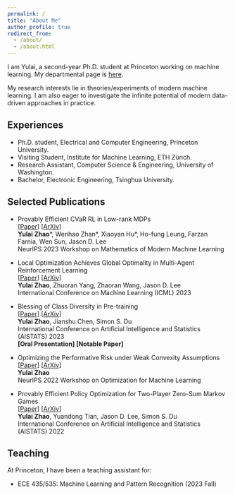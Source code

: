 ```yaml
---
permalink: /
title: "About Me"
author_profile: true
redirect_from: 
  - /about/
  - /about.html
---
```


I am Yulai, a second-year Ph.D. student at Princeton working on machine learning. My departmental page is [here](https://ece.princeton.edu/people/yulai-zhao).

My research interests lie in theories/experiments of modern machine learning. I am also eager to investigate the infinite potential of modern data-driven approaches in practice.
<!-- I'm Yulai, a Ph.D. student at Princeton University. My research interests lie in theories/experiments of modern machine learning. I am also eager to apply modern data-driven approaches to practice. -->

## Experiences

* Ph.D. student, Electrical and Computer Engineering, Princeton University.
* Visiting Student, Institute for Machine Learning, ETH Zürich.
* Research Assistant, Computer Science & Engineering, University of Washington.
* Bachelor, Electronic Engineering, Tsinghua University.

## Selected Publications

* Provably Efficient CVaR RL in Low-rank MDPs  
[[Paper]](<https://openreview.net/forum?id=Vg6oMb7fbh>) [[ArXiv]](<https://arxiv.org/abs/2311.11965>)  
**Yulai Zhao**\*, Wenhao Zhan\*, Xiaoyan Hu\*, Ho-fung Leung, Farzan Farnia, Wen Sun, Jason D. Lee  
NeurIPS 2023 Workshop on Mathematics of Modern Machine Learning

* Local Optimization Achieves Global Optimality in Multi-Agent Reinforcement Learning  
[[Paper]](<https://proceedings.mlr.press/v202/zhao23j.html>) [[ArXiv]](<https://arxiv.org/abs/2305.04819>)  
**Yulai Zhao**, Zhuoran Yang, Zhaoran Wang, Jason D. Lee  
International Conference on Machine Learning (ICML) 2023

* Blessing of Class Diversity in Pre-training  
[[Paper]](<https://proceedings.mlr.press/v206/zhao23a.html>) [[ArXiv]](<https://arxiv.org/abs/2209.03447>)  
**Yulai Zhao**, Jianshu Chen, Simon S. Du  
International Conference on Artificial Intelligence and Statistics (AISTATS) 2023  
**[Oral Presentation] [Notable Paper]**  

* Optimizing the Performative Risk under Weak Convexity Assumptions  
[[Paper]](<https://openreview.net/forum?id=Ut_vApkulkk>) [[ArXiv]](<https://arxiv.org/abs/2209.00771>)  
**Yulai Zhao**  
NeurIPS 2022 Workshop on Optimization for Machine Learning

* Provably Efficient Policy Optimization for Two-Player Zero-Sum Markov Games  
[[Paper]](<https://proceedings.mlr.press/v151/zhao22b.html>) [[ArXiv]](<https://arxiv.org/abs/2102.08903>)  
**Yulai Zhao**, Yuandong Tian, Jason D. Lee, Simon S. Du  
International Conference on Artificial Intelligence and Statistics (AISTATS) 2022

## Teaching

At Princeton, I have been a teaching assistant for:

* ECE 435/535: Machine Learning and Pattern Recognition (2023 Fall)
<!-- * SML 505: Modern Statistics (2024 Spring) -->

